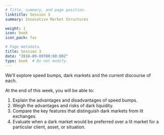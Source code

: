```yaml
---
# Title, summary, and page position.
linktitle: Session 3
summary: Innovative Market Structures

weight: 1
icon: book
icon_pack: fas

# Page metadata.
title: Session 3
date: "2018-09-09T00:00:00Z"
type: book  # Do not modify.
---
```


We’ll explore speed bumps, dark markets and the current discourse of each.

At the end of this week, you will be able to: 
1. Explain the advantages and disadvantages of speed bumps.
1. Weigh the advantages and risks of dark liquidity.
1. Compare the key features that distinguish dark markets from lit exchanges.
1. Evaluate when a dark market would be preferred over a lit market for a particular client, asset, or situation.
 

